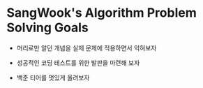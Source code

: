 # SangWook's Algorithm Problem Solving Goals

- 머리로만 알던 개념을 실제 문제에 적용하면서 익혀보자

- 성공적인 코딩 테스트를 위한 발판을 마련해 보자

- 백준 티어를 멋있게 올려보자
